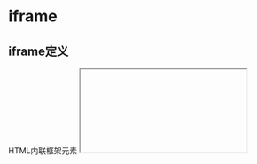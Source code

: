 # iframe

## iframe定义

HTML内联框架元素 <iframe> 表示嵌套的浏览上下文，有效地将另一个HTML页面嵌入到当前页面中。

## JS相关功能

内联的框架，就像 <frame> 元素一样，会加入 window.frames 伪数组（类数组的对象）中。

通过contentWindow属性，脚本可以访问iframe元素所包含的HTML页面的window对象。contentDocument属性则引用了iframe中的文档元素（等同于使用contentWindow.document），但IE8-不支持。

通过访问window.parent，脚本可以从框架中引用它的父框架的window。

脚本试图访问的框架内容必须遵守同源策略，并且无法访问非同源的window对象的几乎所有属性。同源策略同样适用于子窗体访问父窗体的window对象。跨域通信可以通过window.postMessage来实现。

## 应用

### 低成本沙盒sandbox

- 广告（低成本的沙盒）
- 在线编辑器(contentEditable可以替代之)
- 音乐播放器
- 邮箱

### src发起请求特性(典型，具有src的DOM都可以跨域)

- 纯前端的utf8和gbk编码互转(利用a元素的href属性来encode)
- 移动端从网页调起客户端应用(浏览器收到位置协议的请求，交给系统处理，系统即可呼起APP)
- 跨域(已过时，现在用CORS或JSONP)
- Comet(已过时，现在用WebSocker)
- 无刷新文件上传(已过时，FormData)
- 预加载js，但不执行

## 缺点

### 内存泄漏

在父页面引用iframe页面对象的情况下，如果iframe被删除，父页面的引用依然存在，导致内存泄漏。

处理办法：iframe卸载时，强制页面刷新；或者，手动清除引用（IE下有`CollectGarbage()`方法触发JS垃圾回收）。退一步，把iframe的src属性设置为空白页面`abort:blank`，不能释放所有内存，但可以保持iframe内存占用量不增长，预计是150M左右。

### 阻塞主页面的onload时间

动态创建iframe，利用src异步加载，可以避免。

### 共享主页的连接池，由于浏览器对同域的连接有限制，影响并行加载

解决方案，同上。

### 移动端不友好

- 无法滚动
- meta默认使用最上层meta，内部字节失效
- iOS无故变大
- iframe页面a标签失效（不跨域）

### ?对统计代码不友好

### 相关技术的发展：WebComponent, bigpipe

关联很小，不补充。

## 安全

可用通过`X-Frame-Options`控制页面被嵌套的策略

## Recap

各大功能，归根结底，是使用了iframe创建了上下文无关的功能，和有src元素支持跨域的请求资源的特性。iframe的技巧，都是利用这个两个特性。


## 参考资料

- [MDN web docs iframe](https://developer.mozilla.org/zh-CN/docs/Web/HTML/Element/iframe)

## chagne log

- 2019/4/22 created doc
- 2019/4/22 完成总结
